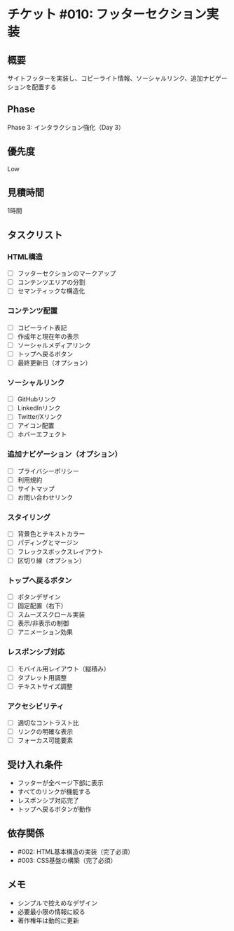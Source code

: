 # チケット #010: フッターセクション実装

## 概要
サイトフッターを実装し、コピーライト情報、ソーシャルリンク、追加ナビゲーションを配置する

## Phase
Phase 3: インタラクション強化（Day 3）

## 優先度
Low

## 見積時間
1時間

## タスクリスト

### HTML構造
- [ ] フッターセクションのマークアップ
- [ ] コンテンツエリアの分割
- [ ] セマンティックな構造化

### コンテンツ配置
- [ ] コピーライト表記
- [ ] 作成年と現在年の表示
- [ ] ソーシャルメディアリンク
- [ ] トップへ戻るボタン
- [ ] 最終更新日（オプション）

### ソーシャルリンク
- [ ] GitHubリンク
- [ ] LinkedInリンク
- [ ] Twitter/Xリンク
- [ ] アイコン配置
- [ ] ホバーエフェクト

### 追加ナビゲーション（オプション）
- [ ] プライバシーポリシー
- [ ] 利用規約
- [ ] サイトマップ
- [ ] お問い合わせリンク

### スタイリング
- [ ] 背景色とテキストカラー
- [ ] パディングとマージン
- [ ] フレックスボックスレイアウト
- [ ] 区切り線（オプション）

### トップへ戻るボタン
- [ ] ボタンデザイン
- [ ] 固定配置（右下）
- [ ] スムーズスクロール実装
- [ ] 表示/非表示の制御
- [ ] アニメーション効果

### レスポンシブ対応
- [ ] モバイル用レイアウト（縦積み）
- [ ] タブレット用調整
- [ ] テキストサイズ調整

### アクセシビリティ
- [ ] 適切なコントラスト比
- [ ] リンクの明確な表示
- [ ] フォーカス可能要素

## 受け入れ条件
- フッターが全ページ下部に表示
- すべてのリンクが機能する
- レスポンシブ対応完了
- トップへ戻るボタンが動作

## 依存関係
- #002: HTML基本構造の実装（完了必須）
- #003: CSS基盤の構築（完了必須）

## メモ
- シンプルで控えめなデザイン
- 必要最小限の情報に絞る
- 著作権年は動的に更新